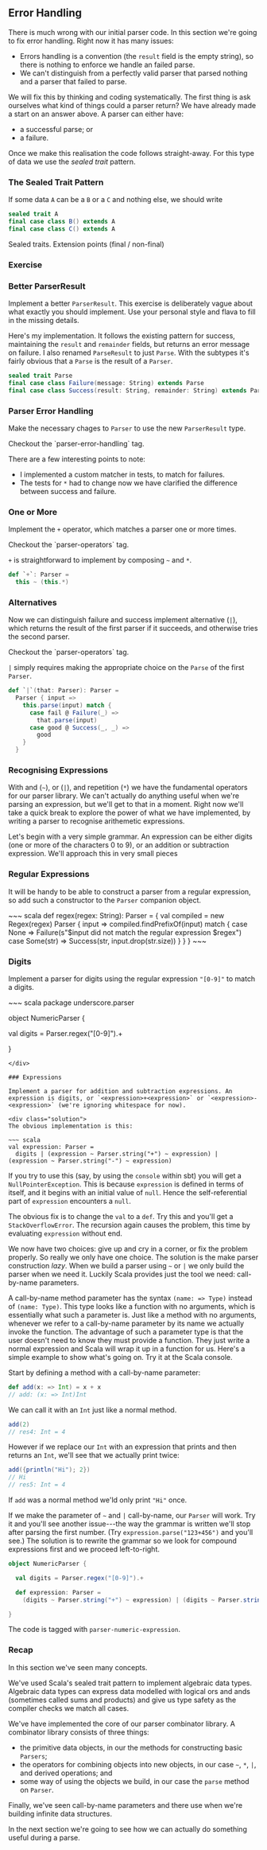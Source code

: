 ## Error Handling

There is much wrong with our initial parser code. In this section we're going to fix error handling. Right now it has many issues:

- Errors handling is a convention (the `result` field is the empty string), so there is nothing to enforce we handle an failed parse.
- We can't distinguish from a perfectly valid parser that parsed nothing and a parser that failed to parse.

We will fix this by thinking and coding systematically. The first thing is ask ourselves what kind of things could a parser return? We have already made a start on an answer above. A parser can either have:

- a successful parse; or
- a failure.

Once we make this realisation the code follows straight-away. For this type of data we use the *sealed trait* pattern.

### The Sealed Trait Pattern

If some data `A` can be a `B` or a `C` and nothing else, we should write

~~~ scala
sealed trait A
final case class B() extends A
final case class C() extends A
~~~

Sealed traits. Extension points (final / non-final)

### Exercise

### Better ParserResult

Implement a better `ParserResult`. This exercise is deliberately vague about what exactly you should implement. Use your personal style and flava to fill in the missing details.

<div class="solution">

Here's my implementation. It follows the existing pattern for success, maintaining the `result` and `remainder` fields, but returns an error message on failure. I also renamed `ParseResult` to just `Parse`. With the subtypes it's fairly obvious that a `Parse` is the result of a `Parser`.

~~~ scala
sealed trait Parse
final case class Failure(message: String) extends Parse
final case class Success(result: String, remainder: String) extends Parse
~~~
</div>


### Parser Error Handling

Make the necessary chages to `Parser` to use the new `ParserResult` type.

<div class="solution">
Checkout the `parser-error-handling` tag.

There are a few interesting points to note:

- I implemented a custom matcher in tests, to match for failures.
- The tests for `*` had to change now we have clarified the difference between success and failure.
</div>


### One or More

Implement the `+` operator, which matches a parser one or more times.

<div class="solution">
Checkout the `parser-operators` tag.

`+` is straightforward to implement by composing `~` and `*`.

~~~ scala
def `+`: Parser =
  this ~ (this.*)
~~~
</div>


### Alternatives

Now we can distinguish failure and success implement alternative (`|`), which returns the result of the first parser if it succeeds, and otherwise tries the second parser.

<div class="solution">
Checkout the `parser-operators` tag.

`|` simply requires making the appropriate choice on the `Parse` of the first `Parser`.

~~~ scala
def `|`(that: Parser): Parser =
  Parser { input =>
    this.parse(input) match {
      case fail @ Failure(_) =>
        that.parse(input)
      case good @ Success(_, _) =>
        good
    }
  }
~~~
</div>


### Recognising Expressions

With and (`~`), or (`|`), and repetition (`*`) we have the fundamental operators for our parser library. We can't actually do anything useful when we're parsing an expression, but we'll get to that in a moment. Right now we'll take a quick break to explore the power of what we have implemented, by writing a parser to recognise arithemetic expressions.

Let's begin with a very simple grammar. An expression can be either digits (one or more of the characters 0 to 9), or an addition or subtraction expression. We'll approach this in very small pieces

### Regular Expressions

It will be handy to be able to construct a parser from a regular expression, so add such a constructor to the `Parser` companion object.

<div class="solution">
~~~ scala
def regex(regex: String): Parser = {
  val compiled = new Regex(regex)
  Parser { input =>
    compiled.findPrefixOf(input) match {
      case None =>
        Failure(s"$input did not match the regular expression $regex")
      case Some(str) =>
        Success(str, input.drop(str.size))
    }
  }
}
~~~
</div>

### Digits

Implement a parser for digits using the regular expression `"[0-9]"` to match a digits.

<div class="solution">
~~~ scala
package underscore.parser

object NumericParser {

  val digits = Parser.regex("[0-9]").+

}
~~~
</div>

### Expressions

Implement a parser for addition and subtraction expressions. An expression is digits, or `<expression>+<expression>` or `<expression>-<expression>` (we're ignoring whitespace for now).

<div class="solution">
The obvious implementation is this:

~~~ scala
val expression: Parser =
  digits | (expression ~ Parser.string("+") ~ expression) | (expression ~ Parser.string("-") ~ expression)
~~~

If you try to use this (say, by using the `console` within sbt) you will get a `NullPointerException`. This is because `expression` is defined in terms of itself, and it begins with an initial value of `null`. Hence the self-referential part of `expression` encounters a `null`.

The obvious fix is to change the `val` to a `def`. Try this and you'll get a `StackOverflowError`. The recursion again causes the problem, this time by evaluating `expression` without end.

We now have two choices: give up and cry in a corner, or fix the problem properly. So really we only have one choice. The solution is the make parser construction *lazy*. When we build a parser using `~` or `|` we only build the parser when we need it. Luckily Scala provides just the tool we need: call-by-name parameters.

A call-by-name method parameter has the syntax `(name: => Type)` instead of `(name: Type)`. This type looks like a function with no arguments, which is essentially what such a parameter is. Just like a method with no arguments, whenever we refer to a call-by-name parameter by its name we actually invoke the function. The advantage of such a parameter type is that the user doesn't need to know they must provide a function. They just write a normal expression and Scala will wrap it up in a function for us. Here's a simple example to show what's going on. Try it at the Scala console.

Start by defining a method with a call-by-name parameter:

~~~ scala
def add(x: => Int) = x + x
// add: (x: => Int)Int
~~~

We can call it with an `Int` just like a normal method.

~~~ scala
add(2)
// res4: Int = 4
~~~

However if we replace our `Int` with an expression that prints and then returns an `Int`, we'll see that we actually print twice:

~~~ scala
add({println("Hi"); 2})
// Hi
// res5: Int = 4
~~~

If `add` was a normal method we'ld only print `"Hi"` once.

If we make the parameter of `~` and `|` call-by-name, our `Parser` will work. Try it and you'll see another issue---the way the grammar is written we'll stop after parsing the first number. (Try `expression.parse("123+456")` and you'll see.) The solution is to rewrite the grammar so we look for compound expressions first and we proceed left-to-right.

~~~ scala
object NumericParser {

  val digits = Parser.regex("[0-9]").+

  def expression: Parser =
    (digits ~ Parser.string("+") ~ expression) | (digits ~ Parser.string("-") ~ expression) | digits

}
~~~

The code is tagged with `parser-numeric-expression`.
</div>

### Recap

In this section we've seen many concepts.

We've used Scala's sealed trait pattern to implement algebraic data types. Algebraic data types can express data modelled with logical ors and ands (sometimes called sums and products) and give us type safety as the compiler checks we match all cases.

We've have implemented the core of our parser combinator library. A combinator library consists of three things:

- the primitive data objects, in our the methods for constructing basic `Parsers`;
- the operators for combining objects into new objects, in our case `~`, `*`, `|`, and derived operations; and
- some way of using the objects we build, in our case the `parse` method on `Parser`.

Finally, we've seen call-by-name parameters and there use when we're building infinite data structures.

In the next section we're going to see how we can actually do something useful during a parse.
